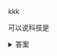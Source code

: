 kkk

可以说科技是<details>

<summary>答案</summary>

<pre><code>
    第一生财产里
    </code>code></pre>pre>
</details>
</pre>






